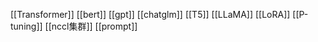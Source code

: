 [[Transformer]]
[[bert]]
[[gpt]]
[[chatglm]]
[[T5]]
[[LLaMA]]
[[LoRA]]
[[P-tuning]]
[[nccl集群]]
[[prompt]]

